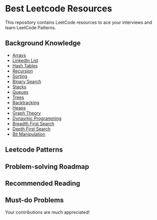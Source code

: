 # Best Leetcode Resources

This repository contains LeetCode resources to ace your interviews and learn LeetCode Patterns.

## Background Knowledge 

- [Arrays]()
- [LinkedIn List]()
- [Hash Tables]()
- [Recursion]()
- [Sorting]()
- [Binary Search]()
- [Stacks]()
- [Queues]()
- [Trees]()
- [Backtracking]()
- [Heaps]()
- [Graph Theory]()
- [Dynaymic Programming]()
- [Breadth First Search]()
- [Depth First Search]()
- [Bit Manipulation]()

## Leetcode Patterns

## Problem-solving Roadmap 

## Recommended Reading

## Must-do Problems


Your contributions are much appreciated!
